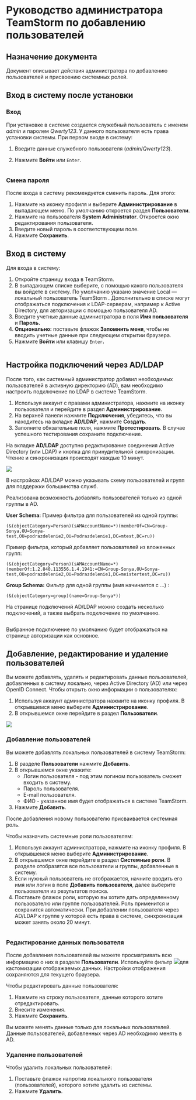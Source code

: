 # Руководство администратора TeamStorm по добавлению пользователей

## Назначение документа <a href="#_toc110777249" id="_toc110777249"></a>

Документ описывает действия администратора по добавлению пользователей и присвоению системных ролей.

## Вход в систему после установки <a href="#_toc110777249" id="_toc110777249"></a>

### Вход

При установке в системе создается служебный пользователь с именем _admin_ и паролем _Qwerty123_. У данного пользователя есть права установки системы. При первом входе в систему:

1. Введите данные служебного пользователя (_admin_/_Qwerty123_).
2.  Нажмите **Войти** или `Enter`.

    <figure><img src=".gitbook/assets/изображение (1) (2) (1).png" alt=""><figcaption></figcaption></figure>



### Смена пароля

После входа в систему рекомендуется сменить пароль. Для этого:

1. Нажмите на иконку профиля и выберите **Администрирование** в выпадающем меню. По умолчанию откроется раздел **Пользователи**.
2. Нажмите на пользователя **System Administrator**. Откроется окно редактирования пользователя.
3. Введите новый пароль в соответствующем поле.
4. Нажмите **Сохранить**.

## Вход в систему <a href="#_toc110777249" id="_toc110777249"></a>

Для входа в систему:

1. Откройте страницу входа в TeamStorm.
2. В выпадающем списке  выберите, с помощью какого пользователя вы войдете в систему. По умолчанию указано значение Local — локальный пользователь TeamStorm . Дополнительно в списке могут отображаться подключения к LDAP-серверам, например к Active Directory, для авторизации с помощью пользователя AD.
3. Введите учетные данные администратора в поля **Имя пользователя** и **Пароль.**
4. **Опционально:** поставьте флажок **Запомнить меня**, чтобы не вводить учетные данные при следующем открытии браузера.
5. Нажмите **Войти** или клавишу  `Enter`**.**

<figure><img src=".gitbook/assets/изображение (45).png" alt=""><figcaption></figcaption></figure>

## Настройка подключений через AD/LDAP <a href="#_toc110777251" id="_toc110777251"></a>

После того, как системный администратор добавил необходимых пользователей в активную директорию (AD), вам необходимо настроить подключение по LDAP в системе TeamStorm.

1. Используя аккаунт с правами администратора, нажмите на иконку пользователя и перейдите в раздел **Администрирование**.
2. На верхней панели нажмите **Подключения**, убедитесь, что вы находитесь на вкладке **AD/LDAP**, нажмите **Создать**.
3. Заполните обязательные поля, нажмите **Протестировать**. В случае успешного тестирования сохраните подключение.

На вкладке **AD/LDAP** доступно редактирование соединения Active Directory (или LDAP) и кнопка для принудительной синхронизации. Чтение и синхронизация происходят каждые 10 минут.

![](.gitbook/assets/0)

В настройках AD/LDAP можно указывать схему пользователей и групп для поддержки большинства служб.

Реализована возможность добавлять пользователей только из одной группы в AD.

**User Schema:** Пример фильтра для пользователей из одной группы:

`(&(objectCategory=Person)(sAMAccountName=*)(memberOf=CN=Group-Sonya,OU=Sonya-test,OU=podrazdelenie2,OU=Podrazdelenie1,DC=mtest,DC=ru))`

Пример фильтра, который добавляет пользователей из вложенных групп:

`(&(objectCategory=Person)(sAMAccountName=*)(memberOf:1.2.840.113556.1.4.1941:=CN=Group-Sonya,OU=Sonya-test,OU=podrazdelenie2,OU=Podrazdelenie1,DC=meistertest,DC=ru))`

**Group Schema:** Фильтр для одной группы (имя начинается с ...) :

`(&(objectCategory=group)(name=Group-Sonya*))`

На странице подключений AD/LDAP можно создать несколько подключений, а также выбрать подключение по умолчанию.

<figure><img src=".gitbook/assets/изображение (63).png" alt=""><figcaption></figcaption></figure>

Выбранное подключение по умолчанию будет отображаться на странице авторизации как основное.

## Добавление, редактирование и удаление пользователей <a href="#_toc110777252" id="_toc110777252"></a>

Вы можете добавлять, удалять и редактировать данные пользователей, добавленных в систему локально, через Active Directory (AD) или через OpenID Connect. Чтобы открыть окно информации о пользователях:

1. Используя аккаунт администратора нажмите на иконку профиля. В открывшемся меню выберите **Администрирование**.
2. В открывшемся окне перейдите в раздел **Пользователи**.

![](.gitbook/assets/2)

### Добавление пользователей

Вы можете добавлять локальных пользователей в систему TeamStorm:

1. В разделе **Пользователи** нажмите **Добавить**.
2. В открывшемся окне укажите:
   * Логин пользователя - под этим логином пользователь сможет входить в систему.
   * Пароль пользователя.
   * E-mail пользователя.
   * ФИО - указанное имя будет отображаться в системе TeamStorm.
3. Нажмите **Добавить**.

После добавления новому пользователю присваивается системная роль.

Чтобы назначить системные роли пользователям:

1. Используя аккаунт администратора, нажмите на иконку профиля. В открывшемся меню выберите **Администрирование**.
2. В открывшемся окне перейдите в раздел **Системные роли**. В разделе отобразятся все пользователи и группы, добавленные в систему.
3. Если нужный пользователь не отображается, начните вводить его имя или логин в поле **Добавить пользователя**, далее выберите пользователя из результатов поиска.&#x20;
4. Поставьте флажок роли, которую вы хотите дать определенному пользователю или группе пользователей. Роль применится и сохранится автоматически. При добавлении пользователя через AD/LDAP к группе у которой есть права в системе, синхронизация может занять около 20 минут.

<figure><img src=".gitbook/assets/изображение (13).png" alt=""><figcaption></figcaption></figure>

### Редактирование данных пользователя

После добавления пользователей вы можете просматривать всю информацию о них в разделе **Пользователи**. Используйте фильтр ![](.gitbook/assets/3)для кастомизации отображаемых данных. Настройки отображения сохраняются для текущего браузера.

Чтобы редактировать данные пользователя:

1. Нажмите на строку пользователя, данные которого хотите отредактировать.
2. Внесите изменения.
3. Нажмите **Сохранить**.

Вы можете менять данные только для локальных пользователей. Данные пользователей, добавленных через AD необходимо менять в AD.

### Удаление пользователей

Чтобы удалить локальных пользователей:

1. Поставьте флажок напротив локального пользователя (пользователей), которого хотите удалить из системы.
2. Нажмите **Удалить**.

<figure><img src=".gitbook/assets/изображение (47).png" alt=""><figcaption></figcaption></figure>
